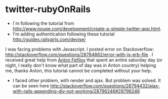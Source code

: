 # twitter-rubyOnRails

- I`m following the tutorial from http://www.noupe.com/development/create-a-simple-twitter-app.html.
- I'm adding authentication following these tutorial http://guides.railsgirls.com/devise/

I was facing problems with Javascript. I posted error on Stackoverflow: http://stackoverflow.com/questions/28784862/error-with-js-erb-file . I received great help from [Anton Fefilov](https://github.com/antonfefilov) that spent an entire saturday day (or night, I really don't know what part of day was in Anton country) helping me, thanks Anton, this tutorial cannot be completed without your help.

- I faced other problem, with render and ajax. But problem was solved. It can be seen here http://stackoverflow.com/questions/28794432/ajax-with-rails-appending-div-not-working/28796246#28796246
